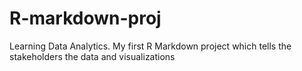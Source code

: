 # R-markdown-proj
Learning Data Analytics. My first R Markdown project which tells the stakeholders the data and visualizations
